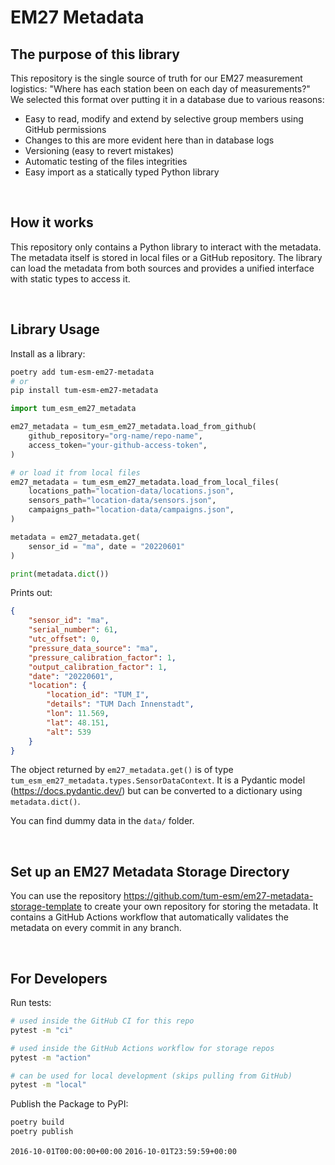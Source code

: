 # EM27 Metadata

## The purpose of this library

This repository is the single source of truth for our EM27 measurement logistics: "Where has each station been on each day of measurements?" We selected this format over putting it in a database due to various reasons:

-   Easy to read, modify and extend by selective group members using GitHub permissions
-   Changes to this are more evident here than in database logs
-   Versioning (easy to revert mistakes)
-   Automatic testing of the files integrities
-   Easy import as a statically typed Python library

<br/>

## How it works

This repository only contains a Python library to interact with the metadata. The metadata itself is stored in local files or a GitHub repository. The library can load the metadata from both sources and provides a unified interface with static types to access it.

<br/>

## Library Usage

Install as a library:

```bash
poetry add tum-esm-em27-metadata
# or
pip install tum-esm-em27-metadata
```

```python
import tum_esm_em27_metadata

em27_metadata = tum_esm_em27_metadata.load_from_github(
    github_repository="org-name/repo-name",
    access_token="your-github-access-token",
)

# or load it from local files
em27_metadata = tum_esm_em27_metadata.load_from_local_files(
    locations_path="location-data/locations.json",
    sensors_path="location-data/sensors.json",
    campaigns_path="location-data/campaigns.json",
)

metadata = em27_metadata.get(
    sensor_id = "ma", date = "20220601"
)

print(metadata.dict())
```

Prints out:

```json
{
    "sensor_id": "ma",
    "serial_number": 61,
    "utc_offset": 0,
    "pressure_data_source": "ma",
    "pressure_calibration_factor": 1,
    "output_calibration_factor": 1,
    "date": "20220601",
    "location": {
        "location_id": "TUM_I",
        "details": "TUM Dach Innenstadt",
        "lon": 11.569,
        "lat": 48.151,
        "alt": 539
    }
}
```

The object returned by `em27_metadata.get()` is of type `tum_esm_em27_metadata.types.SensorDataContext`. It is a Pydantic model (https://docs.pydantic.dev/) but can be converted to a dictionary using `metadata.dict()`.

You can find dummy data in the `data/` folder.

<br/>

## Set up an EM27 Metadata Storage Directory

You can use the repository https://github.com/tum-esm/em27-metadata-storage-template to create your own repository for storing the metadata. It contains a GitHub Actions workflow that automatically validates the metadata on every commit in any branch.

<br/>

## For Developers

Run tests:

```bash
# used inside the GitHub CI for this repo
pytest -m "ci"

# used inside the GitHub Actions workflow for storage repos
pytest -m "action"

# can be used for local development (skips pulling from GitHub)
pytest -m "local"
```

Publish the Package to PyPI:

```bash
poetry build
poetry publish
```

`2016-10-01T00:00:00+00:00`
`2016-10-01T23:59:59+00:00`
